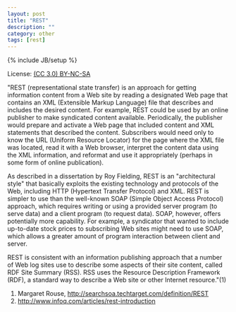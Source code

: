 ```yaml
---
layout: post
title: "REST"
description: ""
category: other
tags: [rest]
---
```

{% include JB/setup %}

License: [(CC 3.0) BY-NC-SA](http://creativecommons.org/licenses/by-nc-sa/3.0/)

"REST (representational state transfer) is an approach for getting information content from a Web site by reading a designated Web page that contains an XML (Extensible Markup Language) file that describes and includes the desired content. For example, REST could be used by an online publisher to make syndicated content available. Periodically, the publisher would prepare and activate a Web page that included content and XML statements that described the content. Subscribers would need only to know the URL (Uniform Resource Locator) for the page where the XML file was located, read it with a Web browser, interpret the content data using the XML information, and reformat and use it appropriately (perhaps in some form of online publication).

As described in a dissertation by Roy Fielding, REST is an "architectural style" that basically exploits the existing technology and protocols of the Web, including HTTP (Hypertext Transfer Protocol) and XML. REST is simpler to use than the well-known SOAP (Simple Object Access Protocol) approach, which requires writing or using a provided server program (to serve data) and a client program (to request data). SOAP, however, offers potentially more capability. For example, a syndicator that wanted to include up-to-date stock prices to subscribing Web sites might need to use SOAP, which allows a greater amount of program interaction between client and server.

REST is consistent with an information publishing approach that a number of Web log sites use to describe some aspects of their site content, called RDF Site Summary (RSS). RSS uses the Resource Description Framework (RDF), a standard way to describe a Web site or other Internet resource."(1)

1. Margaret Rouse, http://searchsoa.techtarget.com/definition/REST
2. http://www.infoq.com/articles/rest-introduction
